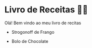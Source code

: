# Livro de Receitas :man_cook:

Olá! Bem vindo ao meu livro de recitas

- Strogonoff de Frango

- Bolo de Chocolate


